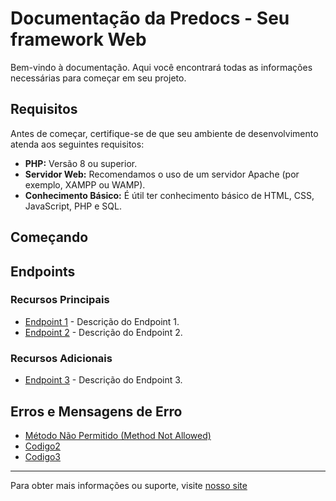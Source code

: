 # Documentação da Predocs - Seu framework Web

Bem-vindo à documentação. Aqui você encontrará todas as informações necessárias para começar em seu projeto.

## Requisitos

Antes de começar, certifique-se de que seu ambiente de desenvolvimento atenda aos seguintes requisitos:

- **PHP:** Versão 8 ou superior.
- **Servidor Web:** Recomendamos o uso de um servidor Apache (por exemplo, XAMPP ou WAMP).
- **Conhecimento Básico:** É útil ter conhecimento básico de HTML, CSS, JavaScript, PHP e SQL.

## Começando



## Endpoints

### Recursos Principais

- [Endpoint 1](endpoint1.md) - Descrição do Endpoint 1.
- [Endpoint 2](endpoint2.md) - Descrição do Endpoint 2.

### Recursos Adicionais

- [Endpoint 3](endpoint3.md) - Descrição do Endpoint 3.

## Erros e Mensagens de Erro

- [Método Não Permitido (Method Not Allowed)](/docs/markdown/errors/method_not_allowed.md)
- [Codigo2](erro2.md)
- [Codigo3](erro3.md)

---
Para obter mais informações ou suporte, visite [nosso site](https://github.com/Felipe-Cavalca/predocs/)
